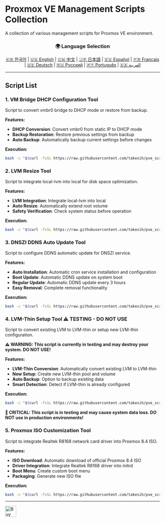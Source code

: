 # Proxmox VE Management Scripts Collection
A collection of various management scripts for Proxmox VE environment.

<div align="center">
  <h3>🌍 Language Selection</h3>
  <a href="README.md">🇰🇷 한국어</a> |
  <a href="README_EN.md">🇺🇸 English</a> |
  <a href="README_CN.md">🇨🇳 中文</a> |
  <a href="README_JP.md">🇯🇵 日本語</a> |
  <a href="README_ES.md">🇪🇸 Español</a> |
  <a href="README_FR.md">🇫🇷 Français</a> |
  <a href="README_DE.md">🇩🇪 Deutsch</a> |
  <a href="README_RU.md">🇷🇺 Русский</a> |
  <a href="README_PT.md">🇵🇹 Português</a> |
  <a href="README_AR.md">🇸🇦 العربية</a>
</div>

---

## Script List

### 1. VM Bridge DHCP Configuration Tool
Script to convert vmbr0 bridge to DHCP mode or restore from backup.

**Features:**
- **DHCP Conversion**: Convert vmbr0 from static IP to DHCP mode
- **Backup Restoration**: Restore previous settings from backup
- **Auto Backup**: Automatically backup current settings before changes

**Execution:**
```bash
bash -c "$(curl -fsSL https://raw.githubusercontent.com/takesih/pve_script/main/pve_vmbr0_dhcp.sh)"
```

### 2. LVM Resize Tool
Script to integrate local-lvm into local for disk space optimization.

**Features:**
- **LVM Integration**: Integrate local-lvm into local
- **Auto Resize**: Automatically extend root volume
- **Safety Verification**: Check system status before operation

**Execution:**
```bash
bash -c "$(curl -fsSL https://raw.githubusercontent.com/takesih/pve_script/main/pve_lvm_resize.sh)"
```

### 3. DNSZI DDNS Auto Update Tool
Script to configure DDNS automatic update for DNSZI service.

**Features:**
- **Auto Installation**: Automatic cron service installation and configuration
- **Boot Update**: Automatic DDNS update on system boot
- **Regular Update**: Automatic DDNS update every 3 hours
- **Easy Removal**: Complete removal functionality

**Execution:**
```bash
bash -c "$(curl -fsSL https://raw.githubusercontent.com/takesih/pve_script/main/dnszi_ddns_setup.sh)"
```

### 4. LVM-Thin Setup Tool ⚠️ **TESTING - DO NOT USE**
Script to convert existing LVM to LVM-thin or setup new LVM-thin configuration.

**⚠️ WARNING: This script is currently in testing and may destroy your system. DO NOT USE!**

**Features:**
- **LVM-Thin Conversion**: Automatically convert existing LVM to LVM-thin
- **New Setup**: Create new LVM-thin pool and volume
- **Auto Backup**: Option to backup existing data
- **Smart Detection**: Detect if LVM-thin is already configured

**Execution:**
```bash
bash -c "$(curl -fsSL https://raw.githubusercontent.com/takesih/pve_script/main/pve_lvm_thin_setup.sh)"
```

**🚨 CRITICAL: This script is in testing and may cause system data loss. DO NOT use in production environments!**

### 5. Proxmox ISO Customization Tool
Script to integrate Realtek R8168 network card driver into Proxmox 8.4 ISO.

**Features:**
- **ISO Download**: Automatic download of official Proxmox 8.4 ISO
- **Driver Integration**: Integrate Realtek R8168 driver into initrd
- **Boot Menu**: Create custom boot menu
- **Packaging**: Generate new ISO file

**Execution:**
```bash
bash -c "$(curl -fsSL https://raw.githubusercontent.com/takesih/pve_script/main/proxmox_iso_customize.sh)"
```

---

<a href='https://ko-fi.com/R6R71ILZQL' target='_blank'><img height='36' style='border:0px;height:36px;' src='https://storage.ko-fi.com/cdn/kofi3.png?v=6' border='0' alt='Buy Me a Coffee at ko-fi.com' /></a> 